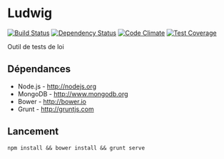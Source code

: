 # Ludwig

[![Build Status](https://secure.travis-ci.org/sgmap/ludwig-ui.svg)](http://travis-ci.org/sgmap/ludwig-ui) [![Dependency Status](https://david-dm.org/sgmap/ludwig-ui.svg)](https://david-dm.org/sgmap/ludwig-ui)
[![Code Climate](https://codeclimate.com/github/sgmap/ludwig-ui/badges/gpa.svg)](https://codeclimate.com/github/sgmap/ludwig-ui)
[![Test Coverage](https://codeclimate.com/github/sgmap/ludwig-ui/badges/coverage.svg)](https://codeclimate.com/github/sgmap/ludwig-ui)

Outil de tests de loi

## Dépendances

- Node.js - http://nodejs.org
- MongoDB - http://www.mongodb.org
- Bower - http://bower.io
- Grunt - http://gruntjs.com

## Lancement

```npm install && bower install && grunt serve```
